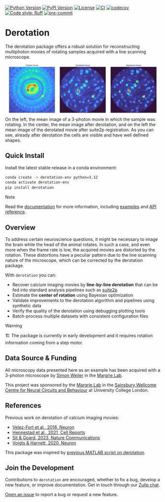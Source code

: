 [![Python Version](https://img.shields.io/pypi/pyversions/derotation.svg)](https://pypi.org/project/derotation)
[![PyPI Version](https://img.shields.io/pypi/v/derotation.svg)](https://pypi.org/project/derotation)
[![License](https://img.shields.io/badge/License-BSD_3--Clause-orange.svg)](https://opensource.org/licenses/BSD-3-Clause)
[![CI](https://img.shields.io/github/actions/workflow/status/neuroinformatics-unit/derotation/test_and_deploy.yml?label=CI)](https://github.com/neuroinformatics-unit/derotation/actions)
[![codecov](https://codecov.io/gh/neuroinformatics-unit/derotation/branch/main/graph/badge.svg?token=P8CCH3TI8K)](https://codecov.io/gh/neuroinformatics-unit/derotation)
[![Code style: Ruff](https://img.shields.io/endpoint?url=https://raw.githubusercontent.com/astral-sh/ruff/main/assets/badge/format.json)](https://github.com/astral-sh/ruff)
[![pre-commit](https://img.shields.io/badge/pre--commit-enabled-brightgreen?logo=pre-commit&logoColor=white)](https://github.com/pre-commit/pre-commit)

# Derotation

The derotation package offers a robust solution for reconstructing multiphoton movies of rotating samples acquired with a line scanning microscope.

![](docs/source/_static/mean_images_with_incremental.png)
On the left, the mean image of a 3-photon movie in which the sample was rotating. In the center, the mean image after derotation, and on the left the mean image of the derotated movie after suite2p registration. As you can see, already after derotation the cells are visible and have well defined shapes.

## Quick Install

Install the latest stable release in a conda environment:
```bash
conda create -n derotation-env python=3.12
conda activate derotation-env
pip install derotation
```

> [!Note]
> Read the [documentation](https://derotation.neuroinformatics.dev) for more information, including [examples](https://derotation.neuroinformatics.dev/examples/index.html) and [API reference](https://derotation.neuroinformatics.dev/api_index.html).

## Overview
To address certain neuroscience questions, it might be necessary to image the brain while the head of the animal rotates. In such a case, and even more when the frame rate is low, the acquired movies are distorted by the rotation. These distortions have a peculiar pattern due to the line scanning nature of the microscope, which can be corrected by the derotation package.

With `derotation` you can:
- Recover calcium imaging movies by **line-by-line derotation** that can be fed into standard analysis pipelines such as [suite2p](https://github.com/MouseLand/suite2p)
- Estimate the **center of rotation** using Bayesian optimization
- Validate improvements to the derotation algorithm and pipelines using synthetic data
- Verify the quality of the derotation using debugging plotting tools
- Batch-process multiple datasets with consistent configuration files

> [!Warning]
> 🏗️ The package is currently in early development and it requires rotation information coming from a step motor.

## Data Source & Funding
All microscopy data presented here as an example has been acquired with a 3-photon microscope by [Simon Weiler](https://github.com/simonweiler) in the [Margrie Lab](https://www.sainsburywellcome.org/web/groups/margrie-lab).

This project was sponsored by the [Margrie Lab](https://www.sainsburywellcome.org/web/groups/margrie-lab) in the [Sainsbury Wellcome Centre for Neural Circuits and Behaviour](https://www.sainsburywellcome.org/web/) at University College London.

## References
Previous work on derotation of calcium imaging movies:
- [Velez-Fort et al., 2018, Neuron](https://doi.org/10.1016/j.neuron.2018.02.023)
- [Hennestad et al., 2021, Cell Reports](https://doi.org/10.1016/j.celrep.2021.110134)
- [Sit & Goard, 2023, Nature Communications](https://doi.org/10.1038/s41467-023-37704-5)
- [Voigts & Harnett, 2020, Neuron](https://doi.org/10.1016/j.neuron.2019.10.016)

This package was inspired by [previous MATLAB script on derotation](https://github.com/jvoigts/rotating-2p-image-correction).


## Join the Development

Contributions to `derotation` are encouraged, whether to fix a bug, develop a new feature, or improve documentation. Get in touch through our [Zulip chat](https://neuroinformatics.zulipchat.com/#narrow/channel/495735-Derotation).

[Open an issue](https://github.com/neuroinformatics-unit/derotation/issues) to report a bug or request a new feature.

